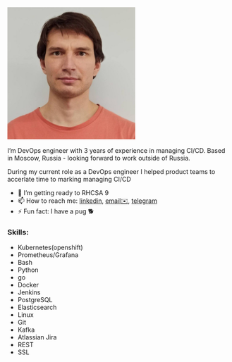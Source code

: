 <img src="/img/userpic.jpeg" width="290" height="300" />


I’m DevOps engineer with 3 years of experience in managing CI/CD.
Based in Moscow, Russia - looking forward to work outside of Russia.

During my current role as a DevOps engineer I helped product teams to accerlate time to marking
managing CI/CD

- 🔭 I’m getting ready to RHCSA 9
- 📫 How to reach me: [linkedin](https://www.linkedin.com/in/igormitchell),  [email✉️](mailto:igor.mitchell@proton.me),  [telegram](https://t.me/igor_mitchell) 
- ⚡ Fun fact: I have a pug 🐕

### Skills:
- Kubernetes(openshift)
- Prometheus/Grafana
- Bash
- Python
- go
- Docker
- Jenkins
- PostgreSQL
- Elasticsearch
- Linux
- Git
- Kafka
- Atlassian Jira
- REST
- SSL
              

<!--
**aelphias/aelphias** is a ✨ _special_ ✨ repository because its `README.md` (this file) appears on your GitHub profile.
I design, build CI/CD pipelines using gitlab inhouse solution. 
Here are some ideas to get you started:

- 🔭 I’m currently working on ...
- 🌱 I’m currently learning ...
- 👯 I’m looking to collaborate on ...
- 🤔 I’m looking for help with ...
- 💬 Ask me about ...
- 📫 How to reach me: ...
- 😄 Pronouns: ...
- ⚡ Fun fact: ...
-->
